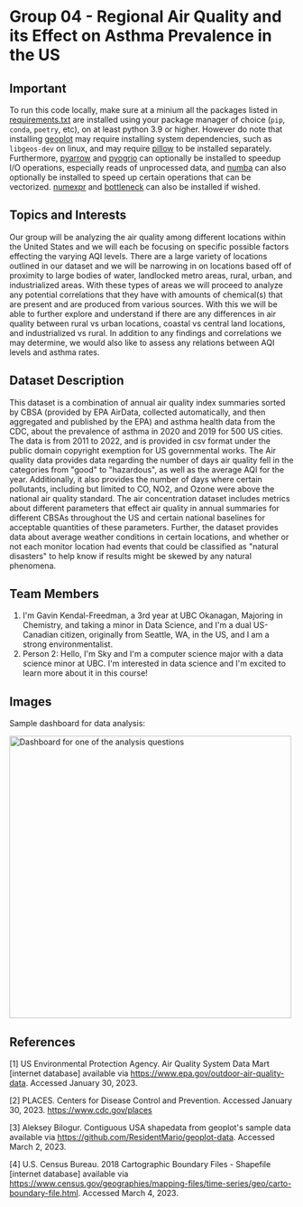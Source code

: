 # Group 04 - Regional Air Quality and its Effect on Asthma Prevalence in the US

## Important

To run this code locally, make sure at a minium all the packages listed in [requirements.txt](requirements.txt) are installed using your package manager of choice (`pip`, `conda`, `poetry`, etc), on at least python 3.9 or higher. However do note that installing [geoplot](https://residentmario.github.io/geoplot) may require installing system dependencies, such as `libgeos-dev` on linux, and may require [pillow](https://pillow.readthedocs.io/en/stable/) to be installed separately. Furthermore, [pyarrow](https://arrow.apache.org/docs/python/index.html) and [pyogrio](https://pyogrio.readthedocs.io/en/latest/index.html) can optionally be installed to speedup I/O operations, especially reads of unprocessed data, and [numba](http://numba.pydata.org/) can also optionally be installed to speed up certain operations that can be vectorized. [numexpr](https://github.com/pydata/numexpr) and [bottleneck](https://github.com/pydata/bottleneck) can also be installed if wished.

## Topics and Interests

Our group will be analyzing the air quality among different locations within the United States and we will each be focusing on specific possible factors effecting the varying AQI levels. There are a large variety of locations outlined in our dataset and we will be narrowing in on locations based off of proximity to large bodies of water, landlocked metro areas, rural, urban, and industrialized areas. With these types of areas we will proceed to analyze any potential correlations that they have with amounts of chemical(s) that are present and are produced from various sources. With this we will be able to further explore and understand if there are any differences in air quality between rural vs urban locations, coastal vs central land locations, and industrialized vs rural. In addition to any findings and correlations we may determine, we would also like to assess any relations between AQI levels and asthma rates.

## Dataset Description

This dataset is a combination of annual air quality index summaries sorted by CBSA (provided by EPA AirData, collected automatically, and then aggregated and published by the EPA) and asthma health data from the CDC, about the prevalence of asthma in 2020 and 2019 for 500 US cities. The data is from 2011 to 2022, and is provided in csv format under the public domain copyright exemption for US governmental works. The Air quality data provides data regarding the number of days air quality fell in the categories from "good" to "hazardous", as well as the average AQI for the year. Additionally, it also provides the number of days where certain pollutants, including but limited to CO, NO2, and Ozone were above the national air quality standard. The air concentration dataset includes metrics about different parameters that effect air quality in annual summaries for different CBSAs throughout the US and certain national baselines for acceptable quantities of these parameters. Further, the dataset provides data about average weather conditions in certain locations, and whether or not each monitor location had events that could be classified as "natural disasters" to help know if results might be skewed by any natural phenomena.

## Team Members

1. I'm Gavin Kendal-Freedman, a 3rd year at UBC Okanagan, Majoring in Chemistry, and taking a minor in Data Science, and I'm a dual US-Canadian citizen, originally from Seattle, WA, in the US, and I am a strong environmentalist.
2. Person 2: Hello, I'm Sky and I'm a computer science major with a data science minor at UBC. I'm interested in data science and I'm excited to learn more about it in this course!

## Images

<!--{You should use this area to add a screenshot of an interesting plot, or of your dashboard} -->

Sample dashboard for data analysis:

<img src ="images/Dashboard.png" width="500px" alt="Dashboard for one of the analysis questions">

## References

<a id="1">[1]</a> US Environmental Protection Agency. Air Quality System Data Mart [internet database] available via <https://www.epa.gov/outdoor-air-quality-data>. Accessed January 30, 2023.

<a id="2">[2]</a> PLACES. Centers for Disease Control and Prevention. Accessed January 30, 2023. <https://www.cdc.gov/places>

<a id="3">[3]</a> Aleksey Bilogur. Contiguous USA shapedata from geoplot's sample data available via <https://github.com/ResidentMario/geoplot-data>. Accessed March 2, 2023.

<a id="4">[4]</a> U.S. Census Bureau. 2018 Cartographic Boundary Files - Shapefile [internet database] available via <https://www.census.gov/geographies/mapping-files/time-series/geo/carto-boundary-file.html>. Accessed March 4, 2023.


<!--

Can link to these in the following format, using the first number as an example: [[1]](#1)

Also, these can be referenced even from other files, using the syntax [[1]](/README.md#1)

-->

